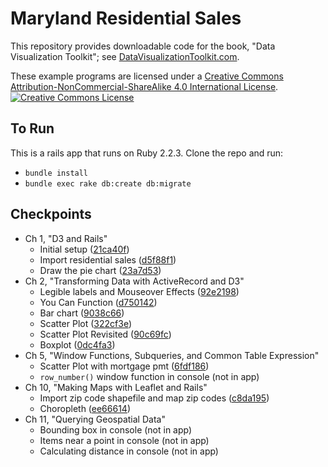 # Maryland Residential Sales

This repository provides downloadable code 
for the book, "Data Visualization Toolkit"; see [DataVisualizationToolkit.com](http://www.datavisualizationtoolkit.com).

These example programs are licensed under a <a rel="license" href="http://creativecommons.org/licenses/by-nc-sa/4.0/">Creative Commons Attribution-NonCommercial-ShareAlike 4.0 International License</a>.<br/>
<a rel="license" href="http://creativecommons.org/licenses/by-nc-sa/4.0/"><img alt="Creative Commons License" style="border-width:0" src="https://i.creativecommons.org/l/by-nc-sa/4.0/88x31.png"/></a>

## To Run

This is a rails app that runs on Ruby 2.2.3.  Clone the repo and run:

* `bundle install`
* `bundle exec rake db:create db:migrate`

## Checkpoints

* Ch 1, "D3 and Rails"
  - Initial setup ([21ca40f](https://github.com/DataVizToolkit/residential_sales/tree/ch01.1))
  - Import residential sales ([d5f88f1](https://github.com/DataVizToolkit/residential_sales/tree/ch01.2))
  - Draw the pie chart ([23a7d53](https://github.com/DataVizToolkit/residential_sales/tree/ch01.3))
* Ch 2, "Transforming Data with ActiveRecord and D3"
  - Legible labels and Mouseover Effects ([92e2198](https://github.com/DataVizToolkit/residential_sales/tree/ch02.1))
  - You Can Function ([d750142](https://github.com/DataVizToolkit/residential_sales/tree/ch02.2))
  - Bar chart ([9038c66](https://github.com/DataVizToolkit/residential_sales/tree/ch02.3))
  - Scatter Plot ([322cf3e](https://github.com/DataVizToolkit/residential_sales/tree/ch02.4))
  - Scatter Plot Revisited ([90c69fc](https://github.com/DataVizToolkit/residential_sales/tree/ch02.5))
  - Boxplot ([0dc4fa3](https://github.com/DataVizToolkit/residential_sales/tree/ch02.6))
* Ch 5, "Window Functions, Subqueries, and Common Table Expression"
  - Scatter Plot with mortgage pmt ([6fdf186](https://github.com/DataVizToolkit/residential_sales/tree/ch05.1))
  - `row_number()` window function in console (not in app)
* Ch 10, "Making Maps with Leaflet and Rails"
  - Import zip code shapefile and map zip codes ([c8da195](https://github.com/DataVizToolkit/residential_sales/tree/ch10.1))
  - Choropleth ([ee66614](https://github.com/DataVizToolkit/residential_sales/tree/ch10.2))
* Ch 11, "Querying Geospatial Data"
  - Bounding box in console (not in app)
  - Items near a point in console (not in app)
  - Calculating distance in console (not in app)
